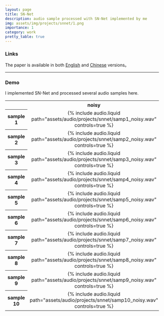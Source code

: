```yaml
---
layout: page
title: SN-Net
description: audio sample processed with SN-Net implemented by me
img: assets/img/projects/snnet/1.png
importance: 1
category: work
pretty_table: true
---
```


### Links
The paper is available in both [English](https://arxiv.org/pdf/2012.09408) and [Chinese](https://blog.csdn.net/wjrenxinlei/article/details/122670688) versions。

---

### Demo
I implemented SN-Net and processed several audio samples here.

<table style="text-align: center;">
    <tr>
        <th> </th>
        <th>noisy</th>
        <th>denoised</th>
    </tr>
    <tr>
        <th>sample 1</th>
        <td>{% include audio.liquid path="assets/audio/projects/snnet/samp1_noisy.wav" controls=true %}</td>
        <td>{% include audio.liquid path="assets/audio/projects/snnet/samp1_denoised.wav" controls=true %}</td>
    </tr>
    <tr>
        <th>sample 2</th>
        <td>{% include audio.liquid path="assets/audio/projects/snnet/samp2_noisy.wav" controls=true %}</td>
        <td>{% include audio.liquid path="assets/audio/projects/snnet/samp2_denoised.wav" controls=true %}</td>
    </tr>
    <tr>
        <th>sample 3</th>
        <td>{% include audio.liquid path="assets/audio/projects/snnet/samp3_noisy.wav" controls=true %}</td>
        <td>{% include audio.liquid path="assets/audio/projects/snnet/samp3_denoised.wav" controls=true %}</td>
    </tr>
    <tr>
        <th>sample 4</th>
        <td>{% include audio.liquid path="assets/audio/projects/snnet/samp4_noisy.wav" controls=true %}</td>
        <td>{% include audio.liquid path="assets/audio/projects/snnet/samp4_denoised.wav" controls=true %}</td>
    </tr>
    <tr>
        <th>sample 5</th>
        <td>{% include audio.liquid path="assets/audio/projects/snnet/samp5_noisy.wav" controls=true %}</td>
        <td>{% include audio.liquid path="assets/audio/projects/snnet/samp5_denoised.wav" controls=true %}</td>
    </tr>
    <tr>
        <th>sample 6</th>
        <td>{% include audio.liquid path="assets/audio/projects/snnet/samp6_noisy.wav" controls=true %}</td>
        <td>{% include audio.liquid path="assets/audio/projects/snnet/samp6_denoised.wav" controls=true %}</td>
    </tr>
    <tr>
        <th>sample 7</th>
        <td>{% include audio.liquid path="assets/audio/projects/snnet/samp7_noisy.wav" controls=true %}</td>
        <td>{% include audio.liquid path="assets/audio/projects/snnet/samp7_denoised.wav" controls=true %}</td>
    </tr>
    <tr>
        <th>sample 8</th>
        <td>{% include audio.liquid path="assets/audio/projects/snnet/samp8_noisy.wav" controls=true %}</td>
        <td>{% include audio.liquid path="assets/audio/projects/snnet/samp8_denoised.wav" controls=true %}</td>
    </tr>
    <tr>
        <th>sample 9</th>
        <td>{% include audio.liquid path="assets/audio/projects/snnet/samp9_noisy.wav" controls=true %}</td>
        <td>{% include audio.liquid path="assets/audio/projects/snnet/samp9_denoised.wav" controls=true %}</td>
    </tr>
    <tr>
        <th>sample 10</th>
        <td>{% include audio.liquid path="assets/audio/projects/snnet/samp10_noisy.wav" controls=true %}</td>
        <td>{% include audio.liquid path="assets/audio/projects/snnet/samp10_denoised.wav" controls=true %}</td>
    </tr>
</table>